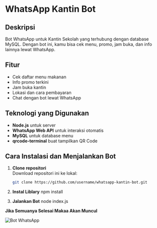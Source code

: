 # WhatsApp Kantin Bot

## Deskripsi
Bot WhatsApp untuk Kantin Sekolah yang terhubung dengan database MySQL. Dengan bot ini, kamu bisa cek menu, promo, jam buka, dan info lainnya lewat WhatsApp.

## Fitur
- Cek daftar menu makanan
- Info promo terkini
- Jam buka kantin
- Lokasi dan cara pembayaran
- Chat dengan bot lewat WhatsApp

## Teknologi yang Digunakan
- **Node.js** untuk server
- **WhatsApp Web API** untuk interaksi otomatis
- **MySQL** untuk database menu
- **qrcode-terminal** buat tampilkan QR Code

## Cara Instalasi dan Menjalankan Bot

1. **Clone repositori**  
   Download repositori ini ke lokal:
   ```bash
   git clone https://github.com/username/whatsapp-kantin-bot.git

2. **Instal Liblary**
    npm install

3. **Jalankan Bot**
    node index.js

**Jika Semuanya Selesai Makaa Akan Muncul**

![Bot WhatsApp](img/Cuplikan%20layar%20dari%202025-01-01%2006-00-00.png)
